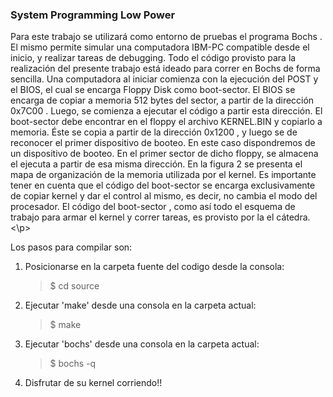 ### System Programming Low Power
<p>
Para este trabajo se utilizará como entorno de pruebas el programa
Bochs . El mismo permite simular una computadora IBM-PC compatible desde el inicio, y realizar tareas de debugging. Todo el código
provisto para la realización del presente trabajo está ideado para correr en Bochs de forma sencilla.
Una computadora al iniciar comienza con la ejecución del POST y el BIOS, el cual se encarga
Floppy Disk como boot-sector. 
El BIOS se encarga de copiar a memoria 512 bytes del sector, a partir de la dirección 0x7C00 . Luego, se
comienza a ejecutar el código a partir esta dirección. El boot-sector debe encontrar en el floppy el
archivo KERNEL.BIN y copiarlo a memoria. Éste se copia a partir de la dirección 0x1200 , y luego se
de reconocer el primer dispositivo de booteo. En este caso dispondremos de un
dispositivo de booteo. En el primer sector de dicho floppy, se almacena el ejecuta a partir de esa misma dirección. 
En la figura 2 se presenta el mapa de organización de la memoria utilizada por el kernel. Es importante tener en cuenta 
que el código del boot-sector se encarga exclusivamente de copiar kernel y dar el control al mismo, es decir,
no cambia el modo del procesador. El código del boot-sector , como así todo el esquema de trabajo para armar el kernel y correr tareas, es provisto por la
el cátedra.
<\p>
    
    
Los pasos para compilar son:

1. Posicionarse en la carpeta fuente del codigo desde la consola:
    > $ cd source
2. Ejecutar 'make' desde una consola en la carpeta actual:
    >$   make
3. Ejecutar 'bochs' desde una consola en la carpeta actual:
    >$ bochs -q
4. Disfrutar de su kernel corriendo!!


  <!--
Los archivos a utilizar como punto de partida para este trabajo práctico son los siguientes:
− Makefile - encargado de compilar y generar el oppy disk.
- bochsrc y bochsdbg - configuración para inicializar Bochs.
- diskette.img - la imagen del flooppy que contiene el boot-sector preparado para cargar el kernel.
- kernel.asm - esquema básico del código para el kernel.
- defines.h y colors.h - constantes y definiciones.
- gdt.h y gdt.c - definición de la tabla de descriptores globales.
- tss.h y tss.c - definición de entradas de TSS.
- idt.h y idt.c - entradas para la IDT y funciones asociadas como idt_init para completar entradas en la IDT.
- isr.h y isr.asm - definiciones de las rutinas para atender interrupciones (Interrupt Service Routines).
- sched.h y sched.c - rutinas asociadas al scheduler.
- mmu.h y mmu.c - rutinas asociadas a la administración de memoria.
- screen.h y screen.c - rutinas para pintar la pantalla.
- a20.asm - rutinas para habilitar y deshabilitar A20.
- print.mac - macros útiles para imprimir por pantalla y transformar valores.
- idle.asm - código de la tarea Idle .
- game.h y game.c - implementación de los llamados al sistema y lógica del juego.
- syscalls.h - interfaz a utilizar desde las tareas para los llamados al sistema.
- kassert.h - rutinas para garantizar invariantes en el kernel.
- prng.c , prng.h y seed.c - generacion de numeros aleatorios.
- taskRick.c - código de las tareas del jugador Rick.
- taskMorty.c - código de las tareas del jugador Morty.
- i386.h - funciones auxiliares para utilizar assembly desde C.
- pic.c y pic.h - funciones pic_enable , pic_disable , pic_finish1 y pic_reset .
--!>
